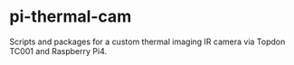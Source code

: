 # pi-thermal-cam
Scripts and packages for a custom thermal imaging IR camera via Topdon TC001 and Raspberry Pi4.
